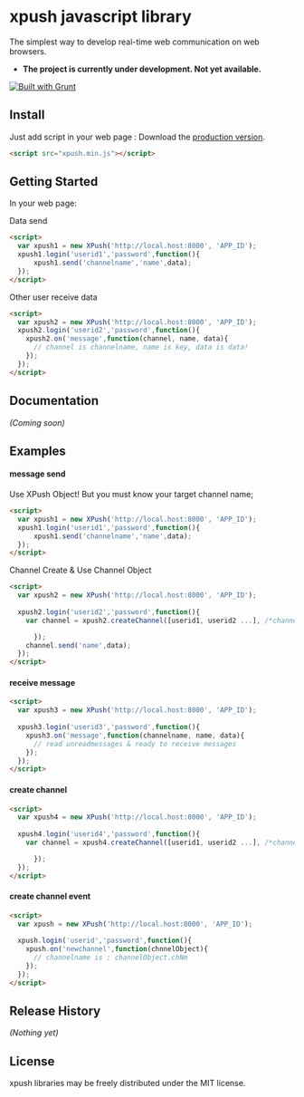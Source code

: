 # xpush javascript library

The simplest way to develop real-time web communication on web browsers.

- **The project is currently under development. Not yet available.**

[![Built with Grunt](https://cdn.gruntjs.com/builtwith.png)](http://gruntjs.com/)

## Install 
Just add script in your web page : 
Download the [production version][min].

[min]: https://raw.githubusercontent.com/xpush/lib-xpush-web/master/src/xpush.js

```html
<script src="xpush.min.js"></script>
```

## Getting Started

In your web page:

Data send
```html
<script>
  var xpush1 = new XPush('http://local.host:8000', 'APP_ID');
  xpush1.login('userid1','password',function(){ 
      xpush1.send('channelname','name',data); 
  }); 
</script>
```

Other user receive data
```html
<script>
  var xpush2 = new XPush('http://local.host:8000', 'APP_ID');
  xpush2.login('userid2','password',function(){
    xpush2.on('message',function(channel, name, data){
      // channel is channelname, name is key, data is data!
    });
  });
</script>
```

## Documentation

_(Coming soon)_

## Examples
#### message send

Use XPush Object! But you must know your target channel name;
```html
<script>
  var xpush1 = new XPush('http://local.host:8000', 'APP_ID');
  xpush1.login('userid1','password',function(){
      xpush1.send('channelname','name',data);
  });
</script>
```

Channel Create & Use Channel Object
```html
<script>
  var xpush2 = new XPush('http://local.host:8000', 'APP_ID');
  
  xpush2.login('userid2','password',function(){
    var channel = xpush2.createChannel([userid1, userid2 ...], /*channelName(option),*/ function(err, channelName){

      });
    channel.send('name',data);
  });
</script>
```

#### receive message
```html
<script>
  var xpush3 = new XPush('http://local.host:8000', 'APP_ID');
  
  xpush3.login('userid3','password',function(){
    xpush3.on('message',function(channelname, name, data){
      // read unreadmessages & ready to receive messages
    });
  });
</script>
```

#### create channel
```html
<script>
  var xpush4 = new XPush('http://local.host:8000', 'APP_ID');
  
  xpush4.login('userid4','password',function(){
    var channel = xpush4.createChannel([userid1, userid2 ...], /*channelName(option),*/ function(err, channelName){

      });
  });
</script>
```
#### create channel event

```html
<script>
  var xpush = new XPush('http://local.host:8000', 'APP_ID');
  
  xpush.login('userid','password',function(){
    xpush.on('newchannel',function(chnnelObject){
      // channelname is : channelObject.chNm
    });
  });
</script>
```


## Release History
_(Nothing yet)_


## License
xpush libraries may be freely distributed under the MIT license.
